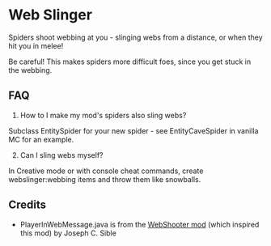 # Web Slinger

Spiders shoot webbing at you - slinging webs from a distance, or when they hit you in melee!

Be careful!  This makes spiders more difficult foes, since you get stuck in the webbing.

## FAQ

1. How to I make my mod's spiders also sling webs?

Subclass EntitySpider for your new spider - see EntityCaveSpider in vanilla MC for an example.

2. Can I sling webs myself?

In Creative mode or with console cheat commands, create webslinger:webbing items and throw them like snowballs.

## Credits

* PlayerInWebMessage.java is from the [WebShooter mod](https://github.com/josephcsible/WebShooter) (which inspired this mod) by Joseph C. Sible
